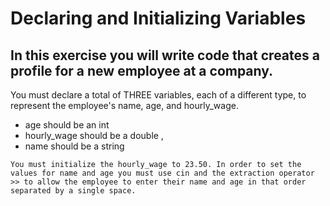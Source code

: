 # Declaring and Initializing Variables

## In this exercise you will write code that creates a profile for a new employee at a company. 

You must declare a total of THREE variables, each of a different type, to represent the employee's name, age, and hourly_wage. 

* age  should be an int 
* hourly_wage  should be a double ,
* name  should be a string 
```
You must initialize the hourly_wage to 23.50. In order to set the values for name and age you must use cin and the extraction operator >> to allow the employee to enter their name and age in that order separated by a single space. 
```
